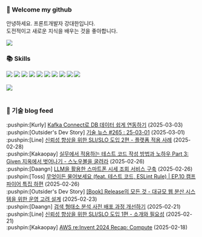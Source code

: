 ### 👋 Welcome my github

안녕하세요. 프론트개발자 강대한입니다.
<br>
도전적이고 새로운 지식을 배우는 것을 좋아합니다.

<!--
![header](https://capsule-render.vercel.app/api?type=Waving&color=auto&height=300&section=header&text=Welcome&fontAlignY=40&desc=KangDaeHan%20github%20&descSize=20&descAlignY=55&animation=fadeIn&fontSize=90)

**KangDaeHan/KangDaeHan** is a ✨ _special_ ✨ repository because its `README.md` (this file) appears on your GitHub profile.

Here are some ideas to get you started:

- 🔭 I’m currently working on ...
- 🌱 I’m currently learning ...
- 👯 I’m looking to collaborate on ...
- 🤔 I’m looking for help with ...
- 💬 Ask me about ...
- 📫 How to reach me: ...
- 😄 Pronouns: ...
- ⚡ Fun fact: ...
-->

<a href="https://twinfamily.github.io" target="_blank"><img src="https://img.shields.io/badge/Blog-121D33?style=flat-square&logo=blogger&logoColor=ffffff"/></a>

### :books: Skills
<a href="#" target="_blank"><img src="https://img.shields.io/badge/React-61DAFB?style=flat-square&logo=react&logoColor=ffffff"/></a>
<a href="#" target="_blank"><img src="https://img.shields.io/badge/Html5-E34F26?style=flat-square&logo=html5&logoColor=ffffff"/></a>
<a href="#" target="_blank"><img src="https://img.shields.io/badge/Javascript-F7DF1E?style=flat-square&logo=javascript&logoColor=ffffff"/></a>
<a href="#" target="_blank"><img src="https://img.shields.io/badge/Cssmodules-000000?style=flat-square&logo=cssmodules&logoColor=ffffff"/></a>
<a href="#" target="_blank"><img src="https://img.shields.io/badge/Node.js-339933?style=flat-square&logo=nodedotjs&logoColor=ffffff"/></a>
<a href="#" target="_blank"><img src="https://img.shields.io/badge/Typescript-3178C6?style=flat-square&logo=typescript&logoColor=ffffff"/></a>
<a href="#" target="_blank"><img src="https://img.shields.io/badge/Git-F05032?style=flat-square&logo=git&logoColor=ffffff"/></a>
<a href="#" target="_blank"><img src="https://img.shields.io/badge/Gitlab-FC6D26?style=flat-square&logo=gitlab&logoColor=ffffff"/></a>
<a href="#" target="_blank"><img src="https://img.shields.io/badge/Webpack-8DD6F9?style=flat-square&logo=webpack&logoColor=ffffff"/></a>
<a href="#" target="_blank"><img src="https://img.shields.io/badge/Vite-646CFF?style=flat-square&logo=vite&logoColor=ffffff"/></a>
<br><br>
<img src="https://github-readme-stats.vercel.app/api/top-langs/?username=KangDaeHan&layout=compact">
<br><br>
### :round_pushpin: 기술 blog feed
<!-- BLOG-POST-LIST:START --><div>:pushpin:[Kurly] <a target="_blank" href="http://thefarmersfront.github.io/blog/kafka-connect-pipeline/">Kafka Connect로 DB 데이터 쉽게 연동하기</a> (2025-03-03)</div><div>:pushpin:[Outsider's Dev Story] <a target="_blank" href="https://blog.outsider.ne.kr/1756">기술 뉴스 #265 : 25-03-01</a> (2025-03-01)</div><div>:pushpin:[Line] <a target="_blank" href="https://techblog.lycorp.co.jp/ko/sli-and-slo-for-improving-reliability-2">신뢰성 향상을 위한 SLI/SLO 도입 2편 - 플랫폼 적용 사례</a> (2025-02-28)</div><div>:pushpin:[Kakaopay] <a target="_blank" href="https://tech.kakaopay.com/post/given-test-code-2/">실무에서 적용하는 테스트 코드 작성 방법과 노하우 Part 3: Given 지옥에서 벗어나기 - 스노우볼을 굴려라</a> (2025-02-26)</div><div>:pushpin:[Daangn] <a target="_blank" href="https://medium.com/daangn/llm%EC%9D%84-%ED%99%9C%EC%9A%A9%ED%95%9C-%EC%8A%A4%EB%A7%88%ED%8A%B8%ED%8F%B0-%EC%8B%9C%EC%84%B8%EC%A1%B0%ED%9A%8C-%EC%84%9C%EB%B9%84%EC%8A%A4-%EA%B5%AC%EC%B6%95-bd4650ec67f4?source=rss----4505f82a2dbd---4">LLM을 활용한 스마트폰 시세 조회 서비스 구축</a> (2025-02-26)</div><div>:pushpin:[Toss] <a target="_blank" href="https://toss.tech/article/firesidechat_frontend_10a">무엇이든 물어보세요 &lpar;feat. 테스트 코드, ESLint Rule&rpar; | EP.10 캠프파이어 특집 하편</a> (2025-02-26)</div><div>:pushpin:[Outsider's Dev Story] <a target="_blank" href="https://blog.outsider.ne.kr/1755">[Book] Release의 모든 것 - 대규모 웹 분산 시스템을 위한 운영 고려 설계</a> (2025-02-23)</div><div>:pushpin:[Daangn] <a target="_blank" href="https://medium.com/daangn/%EA%B2%80%EC%83%89-%ED%98%95%ED%83%9C%EC%86%8C-%EB%B6%84%EC%84%9D-%EC%82%AC%EC%A0%84-%EB%B0%B0%ED%8F%AC-%EA%B3%BC%EC%A0%95-%EA%B0%9C%EC%84%A0%ED%95%98%EA%B8%B0-56b276de4f94?source=rss----4505f82a2dbd---4">검색 형태소 분석 사전 배포 과정 개선하기</a> (2025-02-21)</div><div>:pushpin:[Line] <a target="_blank" href="https://techblog.lycorp.co.jp/ko/sli-and-slo-for-improving-reliability-1">신뢰성 향상을 위한 SLI/SLO 도입 1편 - 소개와 필요성</a> (2025-02-21)</div><div>:pushpin:[Kakaopay] <a target="_blank" href="https://tech.kakaopay.com/post/aws-compute/">AWS re:Invent 2024 Recap: Compute</a> (2025-02-18)</div><!-- BLOG-POST-LIST:END -->

<!-- ![Anurag's GitHub stats](https://github-readme-stats.vercel.app/api?username=KangDaeHan&show_icons=true&theme=radical) -->

